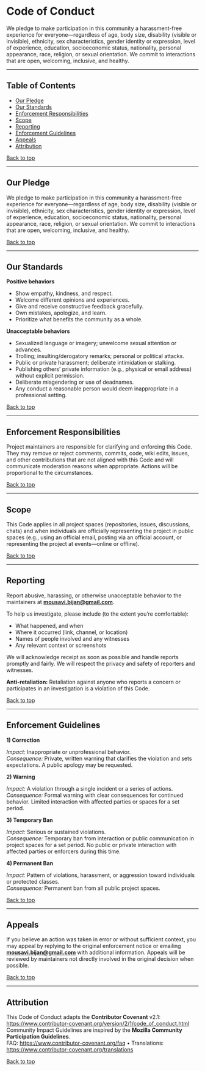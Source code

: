 # Code of Conduct
<a id="top"></a>

We pledge to make participation in this community a harassment-free experience for everyone—regardless of age, body size, disability (visible or invisible), ethnicity, sex characteristics, gender identity or expression, level of experience, education, socioeconomic status, nationality, personal appearance, race, religion, or sexual orientation. We commit to interactions that are open, welcoming, inclusive, and healthy.

---

## Table of Contents

- [Our Pledge](#our-pledge)
- [Our Standards](#our-standards)
- [Enforcement Responsibilities](#enforcement-responsibilities)
- [Scope](#scope)
- [Reporting](#reporting)
- [Enforcement Guidelines](#enforcement-guidelines)
- [Appeals](#appeals)
- [Attribution](#attribution)

[Back to top](#top)

---

<a id="our-pledge"></a>

## Our Pledge

We pledge to make participation in this community a harassment-free experience for everyone—regardless of age, body size, disability (visible or invisible), ethnicity, sex characteristics, gender identity or expression, level of experience, education, socioeconomic status, nationality, personal appearance, race, religion, or sexual orientation. We commit to interactions that are open, welcoming, inclusive, and healthy.

[Back to top](#top)

---

<a id="our-standards"></a>

## Our Standards

**Positive behaviors**

- Show empathy, kindness, and respect.
- Welcome different opinions and experiences.
- Give and receive constructive feedback gracefully.
- Own mistakes, apologize, and learn.
- Prioritize what benefits the community as a whole.

**Unacceptable behaviors**

- Sexualized language or imagery; unwelcome sexual attention or advances.
- Trolling; insulting/derogatory remarks; personal or political attacks.
- Public or private harassment; deliberate intimidation or stalking.
- Publishing others’ private information (e.g., physical or email address) without explicit permission.
- Deliberate misgendering or use of deadnames.
- Any conduct a reasonable person would deem inappropriate in a professional setting.

[Back to top](#top)

---

<a id="enforcement-responsibilities"></a>

## Enforcement Responsibilities

Project maintainers are responsible for clarifying and enforcing this Code. They may remove or reject comments, commits, code, wiki edits, issues, and other contributions that are not aligned with this Code and will communicate moderation reasons when appropriate. Actions will be proportional to the circumstances.

[Back to top](#top)

---

<a id="scope"></a>

## Scope

This Code applies in all project spaces (repositories, issues, discussions, chats) and when individuals are officially representing the project in public spaces (e.g., using an official email, posting via an official account, or representing the project at events—online or offline).

[Back to top](#top)

---

<a id="reporting"></a>

## Reporting

Report abusive, harassing, or otherwise unacceptable behavior to the maintainers at **[mousavi.bijan@gmail.com](mailto:mousavi.bijan@gmail.com)**.

To help us investigate, please include (to the extent you’re comfortable):

- What happened, and when
- Where it occurred (link, channel, or location)
- Names of people involved and any witnesses
- Any relevant context or screenshots

We will acknowledge receipt as soon as possible and handle reports promptly and fairly. We will respect the privacy and safety of reporters and witnesses.

**Anti-retaliation:** Retaliation against anyone who reports a concern or participates in an investigation is a violation of this Code.

[Back to top](#top)

---

<a id="enforcement-guidelines"></a>

## Enforcement Guidelines

**1) Correction**

*Impact:* Inappropriate or unprofessional behavior.  
*Consequence:* Private, written warning that clarifies the violation and sets expectations. A public apology may be requested.

**2) Warning**

*Impact:* A violation through a single incident or a series of actions.  
*Consequence:* Formal warning with clear consequences for continued behavior. Limited interaction with affected parties or spaces for a set period.

**3) Temporary Ban**

*Impact:* Serious or sustained violations.  
*Consequence:* Temporary ban from interaction or public communication in project spaces for a set period. No public or private interaction with affected parties or enforcers during this time.

**4) Permanent Ban**

*Impact:* Pattern of violations, harassment, or aggression toward individuals or protected classes.  
*Consequence:* Permanent ban from all public project spaces.

[Back to top](#top)

---

<a id="appeals"></a>

## Appeals

If you believe an action was taken in error or without sufficient context, you may appeal by replying to the original enforcement notice or emailing **[mousavi.bijan@gmail.com](mailto:mousavi.bijan@gmail.com)** with additional information. Appeals will be reviewed by maintainers not directly involved in the original decision when possible.

[Back to top](#top)

---

<a id="attribution"></a>

## Attribution

This Code of Conduct adapts the **Contributor Covenant** v2.1:  
<https://www.contributor-covenant.org/version/2/1/code_of_conduct.html>  
Community Impact Guidelines are inspired by the **Mozilla Community Participation Guidelines**.  
FAQ: <https://www.contributor-covenant.org/faq> • Translations: <https://www.contributor-covenant.org/translations>

[Back to top](#top)
